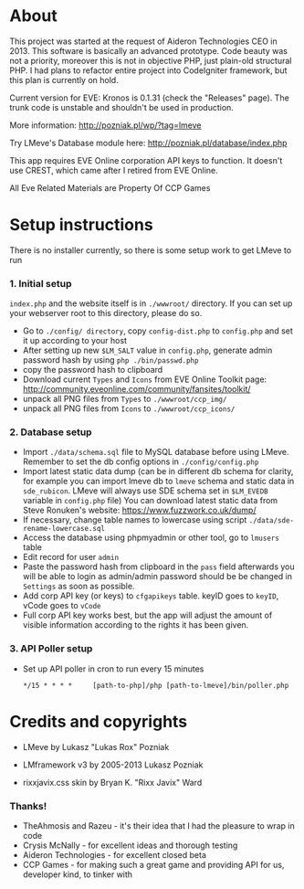 <h1>About</h1>

This project was started at the request of Aideron Technologies CEO in 2013. This software is basically an advanced prototype.
Code beauty was not a priority, moreover this is not in objective PHP, just plain-old structural PHP.
I had plans to refactor entire project into CodeIgniter framework, but this plan is currently on hold.

Current version for EVE: Kronos is 0.1.31 (check the "Releases" page). The trunk code is unstable and shouldn't be used in production.

More information: http://pozniak.pl/wp/?tag=lmeve

Try LMeve's Database module here: http://pozniak.pl/database/index.php

This app requires EVE Online corporation API keys to function. It doesn't use CREST, which came after I retired from EVE Online.

All Eve Related Materials are Property Of CCP Games

<h1>Setup instructions</h1>

There is no installer currently, so there is some setup work to get LMeve to run

<h3>1. Initial setup</h3>

`index.php` and the website itself is in `./wwwroot/` directory. If you can set up your webserver root to this directory, please do so.

* Go to `./config/ directory`, copy `config-dist.php` to `config.php` and set it up according to your host
* After setting up new `$LM_SALT` value in `config.php`, generate admin password hash by using `php ./bin/passwd.php`
* copy the password hash to clipboard
* Download current `Types` and `Icons` from EVE Online Toolkit page: http://community.eveonline.com/community/fansites/toolkit/
* unpack all PNG files from `Types` to `./wwwroot/ccp_img/`
* unpack all PNG files from `Icons` to `./wwwroot/ccp_icons/`

<h3>2. Database setup</h3>

* Import `./data/schema.sql` file to MySQL database before using LMeve. Remember to set the db config options in `./config/config.php`
* Import latest static data dump (can be in different db schema for clarity, for example you can import lmeve db to `lmeve` schema and static data in `sde_rubicon`. LMeve will always use SDE schema set in `$LM_EVEDB` variable in `config.php` file)
You can download latest static data from Steve Ronuken's website: https://www.fuzzwork.co.uk/dump/
* If necessary, change table names to lowercase using script `./data/sde-rename-lowercase.sql`
* Access the database using phpmyadmin or other tool, go to `lmusers` table
* Edit record for user `admin`
* Paste the password hash from clipboard in the `pass` field
afterwards you will be able to login as admin/admin
password should be be changed in `Settings` as soon as possible.
* Add corp API key (or keys) to `cfgapikeys` table. keyID goes to `keyID`, vCode goes to `vCode`
* Full corp API key works best, but the app will adjust the amount of visible information according to the rights it has been given.

<h3>3. API Poller setup</h3>

* Set up API poller in cron to run every 15 minutes

  `*/15 * * * * 	[path-to-php]/php [path-to-lmeve]/bin/poller.php`
  
<h1>Credits and copyrights</h1>

* LMeve by Lukasz "Lukas Rox" Pozniak

* LMframework v3 by 2005-2013 Lukasz Pozniak

* rixxjavix.css skin by Bryan K. "Rixx Javix" Ward

<h3>Thanks!</h3>

* TheAhmosis and Razeu - it's their idea that I had the pleasure to wrap in code
* Crysis McNally - for excellent ideas and thorough testing
* Aideron Technologies - for excellent closed beta
* CCP Games - for making such a great game and providing API for us, developer kind, to tinker with